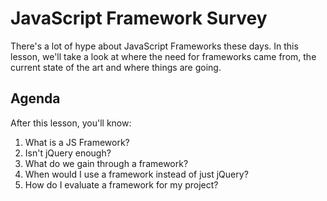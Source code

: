 # JavaScript Framework Survey

There's a lot of hype about JavaScript Frameworks these days. In this lesson, we'll take a look at where the need for frameworks came from, the current state of the art and where things are going.

## Agenda
After this lesson, you'll know:

  1. What is a JS Framework?
  2. Isn't jQuery enough?
  3. What do we gain through a framework?
  4. When would I use a framework instead of just jQuery?
  5. How do I evaluate a framework for my project?
